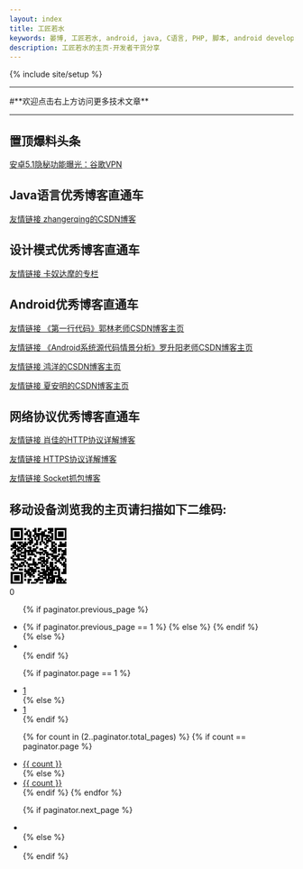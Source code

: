 ```yaml
---
layout: index
title: 工匠若水
keywords: 晏博, 工匠若水, android, java, C语言, PHP, 脚本, android developer, android开发, android技术分享, 极客
description: 工匠若水的主页-开发者干货分享
---
```


{% include site/setup %}

<hr>
#**欢迎点击右上方访问更多技术文章**
<hr>

## 置顶爆料头条

[安卓5.1隐秘功能曝光：谷歌VPN](http://www.ithome.com/html/android/135181.htm)

## Java语言优秀博客直通车

[友情链接  zhangerqing的CSDN博客](http://blog.csdn.net/zhangerqing?viewmode=contents)

## 设计模式优秀博客直通车

[友情链接 卡奴达摩的专栏](http://blog.csdn.net/zhengzhb/article/category/926691/)

## Android优秀博客直通车

[友情链接 《第一行代码》郭林老师CSDN博客主页](http://blog.csdn.net/guolin_blog?viewmode=contents)

[友情链接 《Android系统源代码情景分析》罗升阳老师CSDN博客主页 ](http://blog.csdn.net/luoshengyang?viewmode=contents)

[友情链接  鸿洋的CSDN博客主页](http://blog.csdn.net/lmj623565791)

[友情链接  夏安明的CSDN博客主页](http://blog.csdn.net/xiaanming)

## 网络协议优秀博客直通车

[友情链接  肖佳的HTTP协议详解博客](http://www.cnblogs.com/TankXiao/category/415412.html)

[友情链接  HTTPS协议详解博客](http://haomou.net/2014/08/30/2014_https/)

[友情链接  Socket抓包博客](http://www.cnblogs.com/TankXiao/archive/2012/10/10/2711777.html)

## 移动设备浏览我的主页请扫描如下二维码:

<img src="./image/zhuye_erweima.png" />


<div class="bshare-custom"><a title="分享到QQ空间" class="bshare-qzone"></a>
<a title="分享到新浪微博" class="bshare-sinaminiblog"></a>
<a title="分享到人人网" class="bshare-renren"></a>
<a title="分享到腾讯微博" class="bshare-qqmb"></a>
<a title="分享到有道笔记" class="bshare-youdaonote"></a>
<a title="更多平台" class="bshare-more bshare-more-icon more-style-addthis">
</a><span class="BSHARE_COUNT bshare-share-count">0</span>
</div><script type="text/javascript" charset="utf-8" src="http://static.bshare.cn/b/buttonLite.js#style=-1&amp;uuid=&amp;pophcol=2&amp;lang=zh">
</script><script type="text/javascript" charset="utf-8" src="http://static.bshare.cn/b/bshareC0.js">
</script>


<div id="post-pagination">
<ul class="pagination pagination-centered pull-right">

{% if paginator.previous_page %}
<li>
{% if paginator.previous_page == 1 %}
<a href="/"><i class="fa fa-chevron-left"></i></a>
{% else %}
<a href="/page{{ paginator.previous_page }}"><i class="fa fa-chevron-left"></i></a>
{% endif %}
</li>
{% else %}
<li class="disabled">
<span><i class="fa fa-chevron-left"></i></span>
</li>
{% endif %}

{% if paginator.page == 1 %}
<li class="active">
<a href="#">1</a>
</li>
{% else %}
<li>
<a href="/">1</a>
</li>
{% endif %}

{% for count in (2..paginator.total_pages) %}
{% if count == paginator.page %}
<li class="active">
<a href="#">{{ count }}</a>
</li>
{% else %}
<li>
<a href="/page{{ count }}">{{ count }}</a>
</li>
{% endif %}
{% endfor %}

{% if paginator.next_page %}
<li>
<a href="/page{{ paginator.next_page }}"><i class="fa fa-chevron-right"></i></a>
</li>
{% else %}
<li class="disabled">
<a href="#"><i class="fa fa-chevron-right"></i></a>
</li>
{% endif %}
</ul>
</div>

